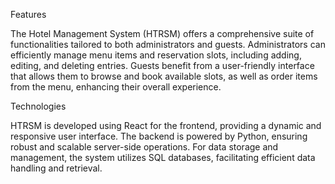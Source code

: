 Features

The Hotel Management System (HTRSM) offers a comprehensive suite of functionalities tailored to both administrators and guests. Administrators can efficiently manage menu items and reservation slots, including adding, editing, and deleting entries. Guests benefit from a user-friendly interface that allows them to browse and book available slots, as well as order items from the menu, enhancing their overall experience.

Technologies

HTRSM is developed using React for the frontend, providing a dynamic and responsive user interface. The backend is powered by Python, ensuring robust and scalable server-side operations. For data storage and management, the system utilizes SQL databases, facilitating efficient data handling and retrieval.


